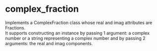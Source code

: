 # complex_fraction
Implements a ComplexFraction class whose real and imag attributes are Fractions.  
It supports constructing an instance by passing 1 argument: a complex number or a string representing a complex number
and by passing 2 arguments: the real and imag components. 
